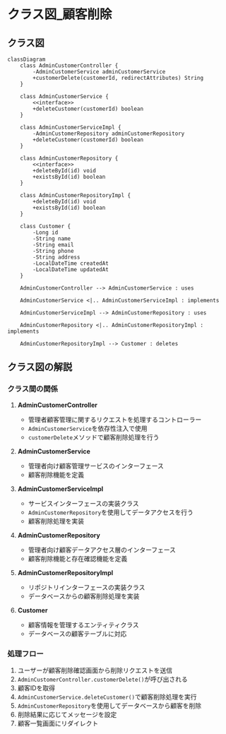 # クラス図_顧客削除

## クラス図

```mermaid
classDiagram
    class AdminCustomerController {
        -AdminCustomerService adminCustomerService
        +customerDelete(customerId, redirectAttributes) String
    }
    
    class AdminCustomerService {
        <<interface>>
        +deleteCustomer(customerId) boolean
    }
    
    class AdminCustomerServiceImpl {
        -AdminCustomerRepository adminCustomerRepository
        +deleteCustomer(customerId) boolean
    }
    
    class AdminCustomerRepository {
        <<interface>>
        +deleteById(id) void
        +existsById(id) boolean
    }
    
    class AdminCustomerRepositoryImpl {
        +deleteById(id) void
        +existsById(id) boolean
    }
    
    class Customer {
        -Long id
        -String name
        -String email
        -String phone
        -String address
        -LocalDateTime createdAt
        -LocalDateTime updatedAt
    }
    
    AdminCustomerController --> AdminCustomerService : uses
    
    AdminCustomerService <|.. AdminCustomerServiceImpl : implements
    
    AdminCustomerServiceImpl --> AdminCustomerRepository : uses
    
    AdminCustomerRepository <|.. AdminCustomerRepositoryImpl : implements
    
    AdminCustomerRepositoryImpl --> Customer : deletes
```

## クラス図の解説

### クラス間の関係

1. **AdminCustomerController**
   - 管理者顧客管理に関するリクエストを処理するコントローラー
   - `AdminCustomerService`を依存性注入で使用
   - `customerDelete`メソッドで顧客削除処理を行う

2. **AdminCustomerService**
   - 管理者向け顧客管理サービスのインターフェース
   - 顧客削除機能を定義

3. **AdminCustomerServiceImpl**
   - サービスインターフェースの実装クラス
   - `AdminCustomerRepository`を使用してデータアクセスを行う
   - 顧客削除処理を実装

4. **AdminCustomerRepository**
   - 管理者向け顧客データアクセス層のインターフェース
   - 顧客削除機能と存在確認機能を定義

5. **AdminCustomerRepositoryImpl**
   - リポジトリインターフェースの実装クラス
   - データベースからの顧客削除処理を実装

6. **Customer**
   - 顧客情報を管理するエンティティクラス
   - データベースの顧客テーブルに対応

### 処理フロー

1. ユーザーが顧客削除確認画面から削除リクエストを送信
2. `AdminCustomerController.customerDelete()`が呼び出される
3. 顧客IDを取得
4. `AdminCustomerService.deleteCustomer()`で顧客削除処理を実行
5. `AdminCustomerRepository`を使用してデータベースから顧客を削除
6. 削除結果に応じてメッセージを設定
7. 顧客一覧画面にリダイレクト 